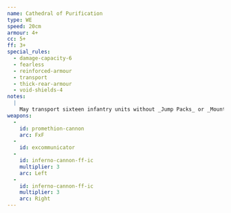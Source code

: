 ```yaml
---
name: Cathedral of Purification
type: WE
speed: 20cm
armour: 4+
cc: 5+
ff: 3+
special_rules:
  - damage-capacity-6
  - fearless
  - reinforced-armour
  - transport
  - thick-rear-armour
  - void-shields-4
notes:
  |
    May transport sixteen infantry units without _Jump Packs_ or _Mounted_. Four units being transported may shoot and use their firefight value in an assault or to lend support. Critical Hit Effect: The unit’s plasma reactor has been breached and D3 units of the player’s choice that are being transported are destroyed. Roll a D6 for each breach on the unit in the end phase of each turn. On a roll of 1 the unit is destroyed and all units within 5cm suffer a hit on a roll of 5+, and on a roll of 4–6 the breach has been repaired. Any breach not repaired causes one point of damage.
weapons:
  -
    id: promethion-cannon
    arc: FxF
  -
    id: excommunicator
  -
    id: inferno-cannon-ff-ic
    multiplier: 3
    arc: Left
  -
    id: inferno-cannon-ff-ic
    multiplier: 3
    arc: Right
---
```

